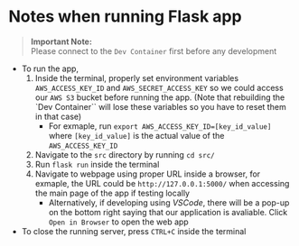 # Notes when running Flask app
> **Important Note:**  
> Please connect to the `Dev Container` first before any development

- To run the app,
    1. Inside the terminal, properly set environment variables `AWS_ACCESS_KEY_ID` and `AWS_SECRET_ACCESS_KEY` so we could access our `AWS S3` bucket before running the app. (Note that rebuilding the `Dev Container`` will lose these variables so you have to reset them in that case)
        - For exmaple, run `export AWS_ACCESS_KEY_ID=[key_id_value]` where `[key_id_value]` is the actual value of the `AWS_ACCESS_KEY_ID`
    1. Navigate to the `src` directory by running `cd src/`
    2. Run `flask run` inside the terminal
    3. Navigate to webpage using proper URL inside a browser, for exmaple, the URL could be `http://127.0.0.1:5000/` when accessing the main page of the app if testing locally
        - Alternatively, if developing using *VSCode*, there will be a pop-up on the bottom right saying that our application is avaliable. Click `Open in Browser` to open the web app
- To close the running server, press `CTRL+C` inside the terminal